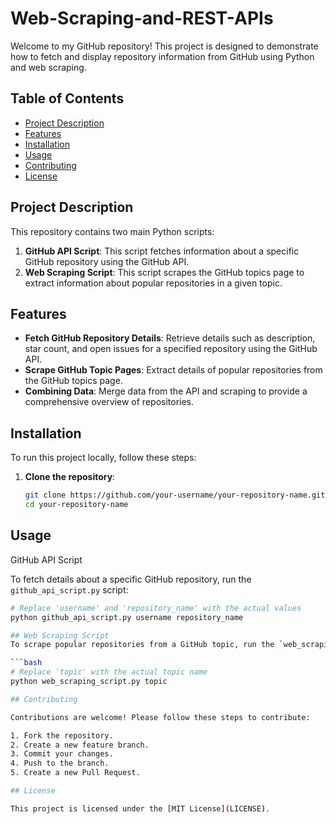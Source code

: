 # Web-Scraping-and-REST-APIs

Welcome to my GitHub repository! This project is designed to demonstrate how to fetch and display repository information from GitHub using Python and web scraping.

## Table of Contents
- [Project Description](#project-description)
- [Features](#features)
- [Installation](#installation)
- [Usage](#usage)
- [Contributing](#contributing)
- [License](#license)

## Project Description

This repository contains two main Python scripts:

1. **GitHub API Script**: This script fetches information about a specific GitHub repository using the GitHub API.
2. **Web Scraping Script**: This script scrapes the GitHub topics page to extract information about popular repositories in a given topic.

## Features

- **Fetch GitHub Repository Details**: Retrieve details such as description, star count, and open issues for a specified repository using the GitHub API.
- **Scrape GitHub Topic Pages**: Extract details of popular repositories from the GitHub topics page.
- **Combining Data**: Merge data from the API and scraping to provide a comprehensive overview of repositories.

## Installation

To run this project locally, follow these steps:

1. **Clone the repository**:
   ```bash
   git clone https://github.com/your-username/your-repository-name.git
   cd your-repository-name


## Usage
GitHub API Script

To fetch details about a specific GitHub repository, run the `github_api_script.py` script:

```bash
# Replace 'username' and 'repository_name' with the actual values
python github_api_script.py username repository_name

## Web Scraping Script
To scrape popular repositories from a GitHub topic, run the `web_scraping_script.py` script:

```bash
# Replace 'topic' with the actual topic name
python web_scraping_script.py topic

## Contributing

Contributions are welcome! Please follow these steps to contribute:

1. Fork the repository.
2. Create a new feature branch.
3. Commit your changes.
4. Push to the branch.
5. Create a new Pull Request.

## License

This project is licensed under the [MIT License](LICENSE).
